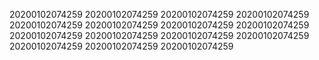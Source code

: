 20200102074259
20200102074259
20200102074259
20200102074259
20200102074259
20200102074259
20200102074259
20200102074259
20200102074259
20200102074259
20200102074259
20200102074259
20200102074259
20200102074259
20200102074259

